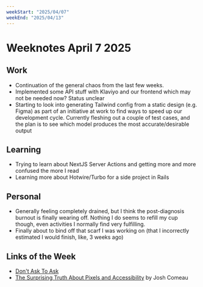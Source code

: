 ```yaml
---
weekStart: "2025/04/07"
weekEnd: "2025/04/13"
---
```


# Weeknotes April 7 2025

## Work

- Continuation of the general chaos from the last few weeks.
- Implemented some API stuff with Klaviyo and our frontend which may not be needed now? Status unclear
- Starting to look into generating Tailwind config from a static design (e.g. Figma) as part of an initiative at work to find ways to speed up our development cycle. Currently fleshing out a couple of test cases, and the plan is to see which model produces the most accurate/desirable output

## Learning

- Trying to learn about NextJS Server Actions and getting more and more confused the more I read
- Learning more about Hotwire/Turbo for a side project in Rails

## Personal

- Generally feeling completely drained, but I think the post-diagnosis burnout is finally wearing off. Nothing I do seems to refill my cup though, even activities I normally find very fulfilling.
- Finally about to bind off that scarf I was working on (that I incorrectly estimated I would finish, like, 3 weeks ago)

## Links of the Week

- [Don't Ask To Ask](https://dontasktoask.com/)
- [The Surprising Truth About Pixels and Accessibility](https://www.joshwcomeau.com/css/surprising-truth-about-pixels-and-accessibility/) by Josh Comeau
